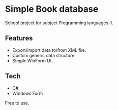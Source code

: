 # Simple Book database
School project for subject Programming languages II.

## Features
* Export/Import data to/from XML file.
* Custom generic data structure.
* Simple WinForm UI.

## Tech
* C#
* Windows Form

Free to use.
